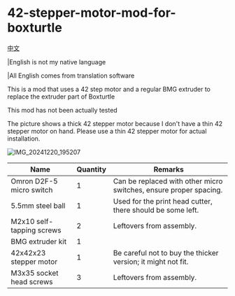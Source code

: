 # 42-stepper-motor-mod-for-boxturtle
[中文](README_zh.md)


|English is not my native language

|All English comes from translation software

This is a mod that uses a 42 step motor and a regular BMG extruder to replace the extruder part of Boxturtle

This mod has not been actually tested

The picture shows a thick 42 stepper motor because I don't have a thin 42 stepper motor on hand. Please use a thin 42 stepper motor for actual installation.

![IMG_20241220_195207](https://github.com/user-attachments/assets/358af745-fa1e-440f-9449-5ff83dbd3cfa)


| Name                    | Quantity | Remarks                                                                                  |
|-------------------------|----------|------------------------------------------------------------------------------------------|
| Omron D2F-5 micro switch | 1        | Can be replaced with other micro switches, ensure proper spacing.                        |
| 5.5mm steel ball        | 1        | Used for the print head cutter, there should be some left.                               |
| M2x10 self-tapping screws | 2       | Leftovers from assembly.                                                                 |
| BMG extruder kit        | 1        |                                                                                          |
| 42x42x23 stepper motor  | 1        | Be careful not to buy the thicker version; it might not fit.                             |
| M3x35 socket head screws | 3       | Leftovers from assembly.                                                                 |
